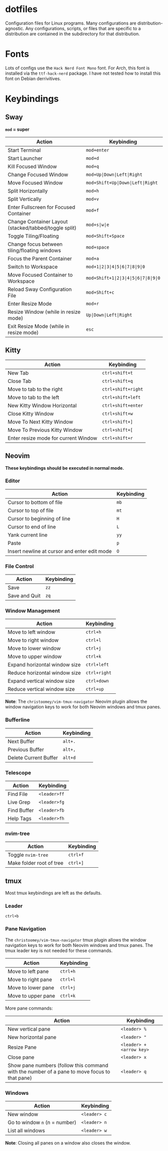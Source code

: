 # dotfiles

Configuration files for Linux programs. Many configurations are distribution-agnostic. Any configurations, scripts, or files that are specific to a distribution are contained in the subdirectory for that distribution.

# Fonts

Lots of configs use the `Hack Nerd Font Mono` font. For Arch, this font is installed via the `ttf-hack-nerd` package. I have not tested how to install this font on Debian derrivitives.

# Keybindings

## Sway

**`mod` = super**

| Action | Keybinding |
|--------|------------|
| Start Terminal | `mod+enter` |
| Start Launcher | `mod+d` |
| Kill Focused Window | `mod+q` |
| Change Focused Window | `mod+Up\|Down\|Left\|Right` |
| Move Focused Window | `mod+Shift+Up\|Down\|Left\|Right`
| Split Horizontally | `mod+h` |
| Split Vertically | `mod+v` |
| Enter Fullscreen for Focused Container | `mod+f` |
| Change Container Layout (stacked/tabbed/toggle split) | `mod+s\|w\|e` |
| Toggle Tiling/Floating | `mod+Shift+Space` |
| Change focus between tiling/floating windows | `mod+space` |
| Focus the Parent Container | `mod+a` |
| Switch to Workspace | `mod+1\|2\|3\|4\|5\|6\|7\|8\|9\|0` |
| Move Focused Container to Workspace | `mod+Shift+1\|2\|3\|4\|5\|6\|7\|8\|9\|0` |
| Reload Sway Configuration File | `mod+Shift+c` |
| Enter Resize Mode | `mod+r` |
| Resize Window (while in resize mode) | `Up\|Down\|Left\|Right` |
| Exit Resize Mode (while in resize mode) | `esc` |

## Kitty

| Action                        | Keybinding          |
|-------------------------------|---------------------|
| New Tab                       | `ctrl+shift+t`      |
| Close Tab                     | `ctrl+shift+q`      |
| Move to tab to the right      | `ctrl+shift+right`  |
| Move to tab to the left       | `ctrl+shift+left`   |
| New Kitty Window Horizontal   | `ctrl+shift+enter`  |
| Close Kitty Window            | `ctrl+shift+w`      |
| Move To Next Kitty Window     | `ctrl+shift+]`      |
| Move To Previous Kitty Window | `ctrl+shift+[`      |
| Enter resize mode for current Window | `ctrl+shift+r` |

## Neovim

**These keybindings should be executed in normal mode.**

### Editor

| Action                                       | Keybinding |
|----------------------------------------------|------------|
| Cursor to bottom of file                     | `mb`       |
| Cursor to top of file                        | `mt`       |
| Cursor to beginning of line                  | `H`        |
| Cursor to end of line                        | `L`        |
| Yank current line                            | `yy`       |
| Paste                                        | `p`        |
| Insert newline at cursor and enter edit mode | `O`        |

### File Control

| Action        | Keybinding |
|---------------|------------|
| Save          | `zz`       |
| Save and Quit | `zq`       |

### Window Management

| Action                          | Keybinding   |
|---------------------------------|--------------|
| Move to left window             | `ctrl+h`     |
| Move to right window            | `ctrl+l`     |
| Move to lower window            | `ctrl+j`     |
| Move to upper window            | `ctrl+k`     |
| Expand horizontal window size   | `ctrl+left`  |
| Reduce horizontal window size   | `ctrl+right` |
| Expand vertical window size     | `ctrl+down`  |
| Reduce vertical window size     | `ctrl+up`    |

**Note**: The `christoomey/vim-tmux-navigator` Neovim plugin allows the window navigation keys to work for both Neovim windows and tmux panes.

### Bufferline

| Action                | Keybinding |
|-----------------------|------------|
| Next Buffer           | `alt+.`    |
| Previous Buffer       | `alt+,`    |
| Delete Current Buffer | `alt+d`    |

### Telescope

| Action      | Keybinding   |
|-------------|--------------|
| Find File   | `<leader>ff` |
| Live Grep   | `<leader>fg` |
| Find Buffer | `<leader>fb` |
| Help Tags   | `<leader>fh` |

### nvim-tree

| Action      | Keybinding   |
|-------------|--------------|
| Toggle `nvim-tree` | `ctrl+f` |
| Make folder root of tree  | `ctrl+]` |

## tmux

Most tmux keybindings are left as the defaults. 

### Leader

`ctrl+b`

### Pane Navigation

The `christoomey/vim-tmux-navigator` tmux plugin allows the window navigation keys to work for both Neovim windows and tmux panes. The tmux leader key is not needed for these commands.

| Action                        | Keybinding   |
|-------------------------------|--------------|
| Move to left pane             | `ctrl+h`     |
| Move to right pane            | `ctrl+l`     |
| Move to lower pane            | `ctrl+j`     |
| Move to upper pane            | `ctrl+k`     |

More pane commands:

| Action                     | Keybinding               |
|----------------------------|--------------------------|
| New vertical pane          | `<leader> %`             |
| New horizontal pane        | `<leader> "`             |
| Resize Pane                | `<leader> + <arrow key>` |
| Close pane                 | `<leader> x`             |
| Show pane numbers (follow this command with the number of a pane to move focus to that pane) | `<leader> q` |

### Windows

| Action                        | Keybinding   |
|-------------------------------|--------------|
| New window                    | `<leader> c` |
| Go to window `n` (n = number) | `<leader> n` |
| List all windows              | `<leader> w` |

**Note**: Closing all panes on a window also closes the window.
